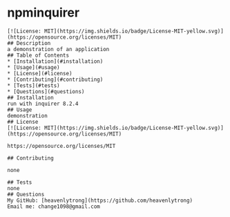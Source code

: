 # npminquirer
    [![License: MIT](https://img.shields.io/badge/License-MIT-yellow.svg)](https://opensource.org/licenses/MIT)
    ## Description
    a demonstration of an application
    ## Table of Contents
    * [Installation](#installation)
    * [Usage](#usage)
    * [License](#license)
    * [Contributing](#contributing)
    * [Tests](#tests)
    * [Questions](#questions)
    ## Installation
    run with inquirer 8.2.4
    ## Usage
    demonstration
    ## License
    [![License: MIT](https://img.shields.io/badge/License-MIT-yellow.svg)](https://opensource.org/licenses/MIT)
    
    https://opensource.org/licenses/MIT 
      
    ## Contributing
    
    none
    
    ## Tests
    none
    ## Questions
    My GitHub: [heavenlytrong](https://github.com/heavenlytrong)
    Email me: change1098@gmail.com
  
